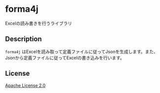 # forma4j

Excelの読み書きを行うライブラリ

## Description

`forma4j` はExcelを読み取って定義ファイルに従ってJsonを生成します。また、Jsonから定義ファイルに従ってExcelの書き込みを行います。

## License

[Apache License 2.0](/LICENSE)
